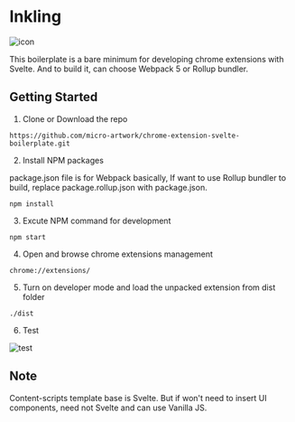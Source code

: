# Inkling
![icon](https://github.com/micro-artwork/chrome-extension-svelte-boilerplate/blob/main/src/assets/icons/icon128.png?raw=true)

This boilerplate is a bare minimum for developing chrome extensions with Svelte. And to build it, can choose Webpack 5 or Rollup bundler.

## Getting Started
1. Clone or Download the repo
```
https://github.com/micro-artwork/chrome-extension-svelte-boilerplate.git
```

2. Install NPM packages

package.json file is for Webpack basically, If want to use Rollup bundler to build, replace package.rollup.json with package.json.
```
npm install
```

3. Excute NPM command for development
```
npm start
```

4. Open and browse chrome extensions management
```
chrome://extensions/
```

5. Turn on developer mode and load the unpacked extension from dist folder
```
./dist
```

6. Test

![test](https://micro-artwork.github.io/images/etc/boilerplate.gif)


## Note

Content-scripts template base is Svelte. But if won't need to insert UI components, need not Svelte and can use Vanilla JS.
